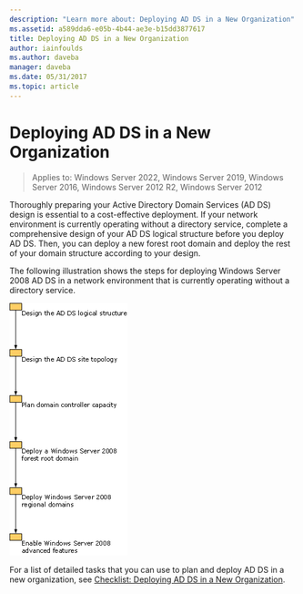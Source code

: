 ```yaml
---
description: "Learn more about: Deploying AD DS in a New Organization"
ms.assetid: a589dda6-e05b-4b44-ae3e-b15dd3877617
title: Deploying AD DS in a New Organization
author: iainfoulds
ms.author: daveba
manager: daveba
ms.date: 05/31/2017
ms.topic: article
---
```


# Deploying AD DS in a New Organization

>Applies to: Windows Server 2022, Windows Server 2019, Windows Server 2016, Windows Server 2012 R2, Windows Server 2012

Thoroughly preparing your Active Directory Domain Services (AD DS) design is essential to a cost-effective deployment. If your network environment is currently operating without a directory service, complete a comprehensive design of your AD DS logical structure before you deploy AD DS. Then, you can deploy a new forest root domain and deploy the rest of your domain structure according to your design.

The following illustration shows the steps for deploying  Windows Server 2008  AD DS in a network environment that is currently operating without a directory service.

![deploying in a new org](media/Deploying-AD-DS-in-a-New-Organization/daa38971-86f2-4033-9442-0cdff9ecc48f.gif)

For a list of detailed tasks that you can use to plan and deploy AD DS in a new organization, see [Checklist: Deploying AD DS in a New Organization](/previous-versions/windows/it-pro/windows-server-2008-R2-and-2008/cc725897(v=ws.10)).

